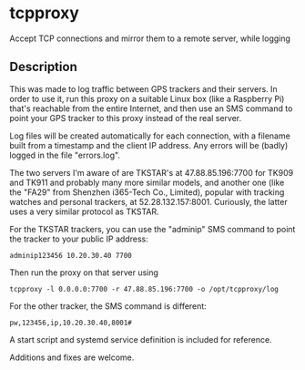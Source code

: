 # tcpproxy
Accept TCP connections and mirror them to a remote server, while logging

## Description
This was made to log traffic between GPS trackers and their servers. In order to use it,
run this proxy on a suitable Linux box (like a Raspberry Pi) that's reachable from the entire
Internet, and then use an SMS command to point your GPS tracker to this proxy instead of the
real server.

Log files will be created automatically for each connection, with a filename built
from a timestamp and the client IP address. Any errors will be (badly) logged in
the file "errors.log".

The two servers I'm aware of are TKSTAR's at 47.88.85.196:7700 for TK909 and TK911 and probably
many more similar models, and another one (like the "FA29" from Shenzhen i365-Tech Co., Limited),
popular with tracking watches and personal trackers, at 52.28.132.157:8001. Curiously, the
latter uses a very similar protocol as TKSTAR.

For the TKSTAR trackers, you can use the "adminip" SMS command to point the tracker to your public
IP address:
```
adminip123456 10.20.30.40 7700
```

Then run the proxy on that server using
```
tcpproxy -l 0.0.0.0:7700 -r 47.88.85.196:7700 -o /opt/tcpproxy/log
```

For the other tracker, the SMS command is different:
```
pw,123456,ip,10.20.30.40,8001#
```

A start script and systemd service definition is included for reference.

Additions and fixes are welcome.
